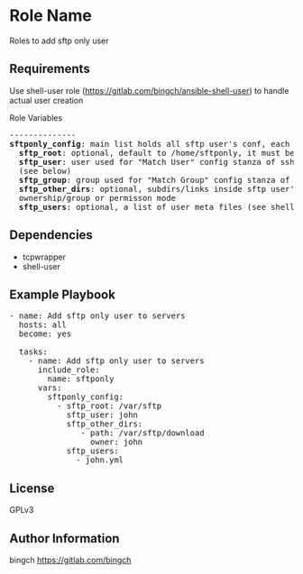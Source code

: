 Role Name
=========

Roles to add sftp only user

Requirements
------------

Use shell-user role (https://gitlab.com/bingch/ansible-shell-user) to handle actual user creation

Role Variables
<pre>
--------------
<b>sftponly_config</b>: main list holds all sftp user's conf, each element can have:
  <b>sftp_root</b>: optional, default to /home/sftponly, it must be owned by root
  <b>sftp_user</b>: user used for "Match User" config stanza of sshd, if defined it must be member of ftp_users list
  (see below)
  <b>sftp_group</b>: group used for "Match Group" config stanza of sshd, should either use <b>sftp_user</b> or this one
  <b>sftp_other_dirs</b>: optional, subdirs/links inside sftp user's chroot folder that needs special 
  ownership/group or permisson mode
  <b>sftp_users</b>: optional, a list of user meta files (see shell-user role for more details)
</pre>
Dependencies
------------
- tcpwrapper
- shell-user

Example Playbook
----------------
<pre>
- name: Add sftp only user to servers
  hosts: all
  become: yes

  tasks:
    - name: Add sftp only user to servers
      include_role:
        name: sftponly
      vars:
        sftponly_config:
          - sftp_root: /var/sftp
            sftp_user: john
            sftp_other_dirs: 
               - path: /var/sftp/download
                 owner: john
            sftp_users:
              - john.yml
</pre>
License
-------

GPLv3

Author Information
------------------

bingch
https://gitlab.com/bingch
